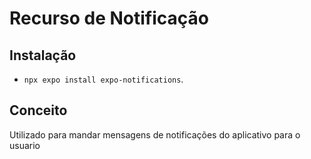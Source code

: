 # Recurso de Notificação

## Instalação

- `npx expo install expo-notifications`.

## Conceito

Utilizado para mandar mensagens de notificações do aplicativo para o usuario
